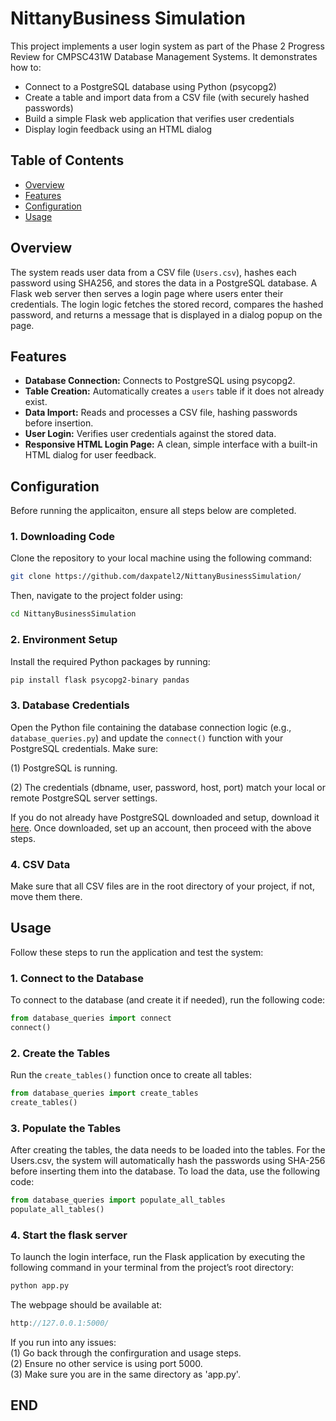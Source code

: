 # NittanyBusiness Simulation

This project implements a user login system as part of the Phase 2 Progress Review for CMPSC431W Database Management Systems. It demonstrates how to:

- Connect to a PostgreSQL database using Python (psycopg2)
- Create a table and import data from a CSV file (with securely hashed passwords)
- Build a simple Flask web application that verifies user credentials
- Display login feedback using an HTML dialog

## Table of Contents

- [Overview](#overview)
- [Features](#features)
- [Configuration](#configuration)
- [Usage](#usage)

## Overview

The system reads user data from a CSV file (`Users.csv`), hashes each password using SHA256, and stores the data in a PostgreSQL database. A Flask web server then serves a login page where users enter their credentials. The login logic fetches the stored record, compares the hashed password, and returns a message that is displayed in a dialog popup on the page.

## Features

- **Database Connection:** Connects to PostgreSQL using psycopg2.
- **Table Creation:** Automatically creates a `users` table if it does not already exist.
- **Data Import:** Reads and processes a CSV file, hashing passwords before insertion.
- **User Login:** Verifies user credentials against the stored data.
- **Responsive HTML Login Page:** A clean, simple interface with a built-in HTML dialog for user feedback.


## Configuration
Before running the applicaiton, ensure all steps below are completed.

### 1. Downloading Code
Clone the repository to your local machine using the following command:

```bash
git clone https://github.com/daxpatel2/NittanyBusinessSimulation/
```
Then, navigate to the project folder using:
``` bash
cd NittanyBusinessSimulation
```

### 2. Environment Setup
Install the required Python packages by running:
```bash 
pip install flask psycopg2-binary pandas
```
### 3. Database Credentials 
Open the Python file containing the database connection logic (e.g., `database_queries.py`) and update the `connect()` function with your PostgreSQL credentials. Make sure:

(1) PostgreSQL is running.

(2) The credentials (dbname, user, password, host, port) match your local or remote PostgreSQL server settings.

If you do not already have PostgreSQL downloaded and setup, download it [here](https://www.postgresql.org/download/). Once downloaded, set up an account, then proceed with the above steps.

### 4. CSV Data
Make sure that all CSV files are in the root directory of your project, if not, move them there.

## Usage

Follow these steps to run the application and test the system:

### 1. Connect to the Database
To connect to the database (and create it if needed), run the following code:
```python
from database_queries import connect
connect()
```

### 2. Create the Tables
Run the `create_tables()` function once to create all tables:
```python
from database_queries import create_tables
create_tables()
```

### 3. Populate the Tables
After creating the tables, the data needs to be loaded into the tables. For the Users.csv, the system will automatically hash the passwords using SHA-256 before inserting them into the database. To load the data, use the following code:

```python
from database_queries import populate_all_tables
populate_all_tables()
```

### 4. Start the flask server
To launch the login interface, run the Flask application by executing the following command in your terminal from the project’s root directory:

```bash
python app.py
```

The webpage should be available at:
```cpp
http://127.0.0.1:5000/
```

If you run into any issues:  
(1) Go back through the confirguration and usage steps.  
(2) Ensure no other service is using port 5000.  
(3) Make sure you are in the same directory as 'app.py'.  


## END
